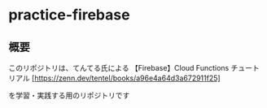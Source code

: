# practice-firebase

## 概要
このリポジトリは、てんてる氏による
【Firebase】Cloud Functions チュートリアル
[https://zenn.dev/tentel/books/a96e4a64d3a672911f25]

を学習・実践する用のリポジトリです

